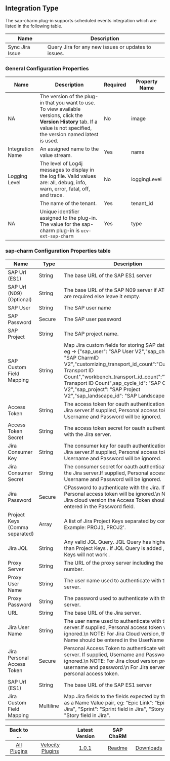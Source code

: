 ## Integration Type
The sap-charm plug-in supports scheduled events integration which are listed in the following table.

| Name | Description |
| --- | --- |
| Sync Jira Issue | Query Jira for any new issues or updates to issues. |

### General Configuration Properties

| Name | Description | Required | Property Name |
| --- | --- | --- | --- |
| NA | The version of the plug-in that you want to use. To view available versions, click the **Version History** tab. If a value is not specified, the version named latest is used. | No | image |
| Integration Name | An assigned name to the value stream. | Yes | name |
| Logging Level | The level of Log4j messages to display in the log file. Valid values are: all, debug, info, warn, error, fatal, off, and trace. | No | loggingLevel |
|  | The name of the tenant. | Yes | tenant\_id |
| NA | Unique identifier assigned to the plug-in. The value for the sap-charm plug-in is `ucv-ext-sap-charm` | Yes | type |

### sap-charm Configuration Properties table

| Name | Type | Description | Required | Property Name |
| --- | --- | --- | --- | --- |
| SAP Url (ES1) | String | The base URL of the SAP ES1 server | No | sapUrl |
| SAP Url (N09) (Optional) | String | The base URL of the SAP N09 server if ATC Checks are required else leave it empty. | No | sapUrlNine |
| SAP User | String | The SAP user name | No | sapUser |
| SAP Password | Secure | The SAP user password | No | sapPassword |
| SAP Project | String | The SAP project name. | No | sapProject |
| SAP Custom Field Mapping | String | Map Jira custom fields for storing SAP data in Jira, eg -> {"sap_user": "SAP User V2","sap_charm_id": "SAP CharmID V2","customizing_transport_id_count":"Customizing Transport ID Count","workbench_transport_id_count":"Workbench Transport ID Count",sap_cycle_id": "SAP CycleID V2","sap_project": "SAP Project V2","sap_landscape_id": "SAP Landscape ID V2"} | No | sapCustomFieldMapping |
| Access Token | String | The access token for oauth authentication with the Jira server.If supplied, Personal access token, Username and Password will be ignored. | No | access_token |
| Access Token Secret | String | The access token secret for oauth authentication with the Jira server. | No | access_token_secret |
| Jira Consumer Key | String | The consumer key for oauth authentication with the Jira server.If supplied, Personal access token, Username and Password will be ignored. | No | consumer_key |
| Jira Consumer Secret | String | The consumer secret for oauth authentication with the Jira server.If supplied, Personal access token, Username and Password will be ignored. | No | consumer_key_secret |
| Jira Password | Secure | CPassword to authenticate with the Jira. If supplied, Personal access token will be ignored.\n NOTE: For Jira cloud version the Access Token should be entered in the Password field. | No | password |
| Project Keys (Comma separated) | Array | A list of Jira Project Keys separated by commas. Example: PROJ1, PROJ2'. | Yes | jiraProjects |
| Jira JQL | String | Any valid JQL Query. JQL Query has higher priority than Project Keys . If JQL Query is added , Project Keys will not work .| No | jiraJql |
| Proxy Server | String | The URL of the proxy server including the port number. | No | proxyServer |
| Proxy User Name | String | The user name used to authenticate with the proxy server. | No | proxyUsername |
| Proxy Password | String | The password used to authenticate with the proxy server. | No | proxyPassword |
| URL | String | The base URL of the Jira server. | Yes | baseUrl |
| Jira User Name | String | The user name used to authenticate with the Jira server.If supplied, Personal access token will be ignored.\n NOTE: For Jira Cloud version, the User Name should be entered in the UserName field. | No | username |
| Jira Personal Access Token | Secure | Personal Access Token to authenticate with the Jira server. If supplied, Username and Password will be ignored.\n NOTE: For Jira cloud version provide username and password.\n For Jira server provide personal access token. | No | pat |
| SAP Url (ES1) | String | The base URL of the SAP ES1 server | No | sapUrl |
| Jira Custom Field Mapping | Multiline | Map Jira fields to the fields expected by this server as a Name Value pair, eg: "Epic Link": "Epic field in Jira", "Sprint": "Sprint field in Jira", "Story Points": "Story field in Jira". | No | fieldMapping |

|Back to ...||Latest Version|SAP ChaRM ||
| :---: | :---: | :---: | :---: | :---: | 
|[All Plugins](../../index.md)|[Velocity Plugins](../README.md)|[1.0.1](https://raw.githubusercontent.com/UrbanCode/IBM-UCV-PLUGINS/main/files/ucv-ext-sap-charm/ucv-ext-sap-charm:1.0.1.tar.7z.001)|[Readme](README.md)|[Downloads](downloads.md)|